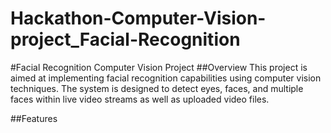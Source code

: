 # Hackathon-Computer-Vision-project_Facial-Recognition
#Facial Recognition Computer Vision Project
##Overview
This project is aimed at implementing facial recognition capabilities using computer vision techniques. The system is designed to detect eyes, faces, and multiple faces within live video streams as well as uploaded video files.

##Features
